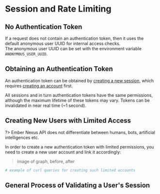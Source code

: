 # Session and Rate Limiting

## No Authentication Token

If a request does not contain an authentication token, then it uses the default anonymous user UUID for internal access
checks.  
The anonymous user UUID can be set with the environment variable `ANONYMOUS_USER_UUID`.

## Obtaining an Authentication Token

An authentication token can be obtained by [creating a new session](/api-endpoints/post-sessions), which requires
[creating an account](/api-endpoints/post-register) first.

All sessions and in turn authentication tokens have the same permissions, although the maximum lifetime of these tokens
may vary. Tokens can be invalidated in near real time (~1 second).

## Creating New Users with Limited Access

?> Ember Nexus API does not differentiate between humans, bots, artificial intelligences etc.

In order to create a new authentication token with limited permissions, you need to create a new user account and link
it accordingly:

> image of graph, before, after

```bash
# example of curl queries for creating such limited accounts
```

## General Process of Validating a User's Session

<div id="graph-container-1" class="graph-container" style="height:1000px"></div>


<script>
renderWorkflow(document.getElementById('graph-container-1'), {
  nodes: [
    { id: 'init', ...workflowStart, label: 'server receives request' },
    { id: 'checkToken', ...workflowDecision, label: 'does request contain token?' },
    { id: 'noTokenAction', ...workflowStep, label: "use default anonymous\nuser for auth" },
    { id: 'isTokenPartOfRedis', ...workflowDecision, label: "is token already\nsaved in Redis?" },
    { id: 'tokenIsValid', ...workflowStep, label: "token is valid" },
    { id: 'isTokenInCypher', ...workflowDecision, label: "is token in Cypher?" },
    { id: 'loadTokenToRedis', ...workflowStep, label: "load token to Redis\n& set expiration date" },
    { id: 'tokenIsInvalid', ...workflowEndError, label: "token is invalid" },
    { id: 'checkRateLimit', ...workflowDecision, label: "is rate limit exceeded?" },
    { id: 'rateLimitExceeded', ...workflowEndError, label: "cancel request" },
    { id: 'handleRequest', ...workflowEndSuccess, label: "handle request" },
  ],
  edges: [
    { source: 'init', target: 'checkToken', label: '' },
    { source: 'checkToken', target: 'noTokenAction', label: 'no' },
    { source: 'checkToken', target: 'isTokenPartOfRedis', label: 'yes' },
    { source: 'isTokenPartOfRedis', target: 'tokenIsValid', label: 'yes' },
    { source: 'isTokenPartOfRedis', target: 'isTokenInCypher', label: 'no' },
    { source: 'isTokenInCypher', target: 'loadTokenToRedis', label: 'yes' },
    { source: 'loadTokenToRedis', target: 'tokenIsValid' },
    { source: 'isTokenInCypher', target: 'tokenIsInvalid', label: 'no' },
    { source: 'noTokenAction', target: 'checkRateLimit'},
    { source: 'tokenIsValid', target: 'checkRateLimit'},
    { source: 'checkRateLimit', target: 'handleRequest', label: 'no' },
    { source: 'checkRateLimit', target: 'rateLimitExceeded', label: 'yes' },
  ]
},
'TB');
</script>
